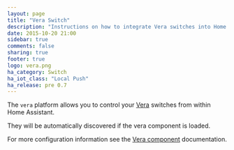 ```yaml
---
layout: page
title: "Vera Switch"
description: "Instructions on how to integrate Vera switches into Home Assistant."
date: 2015-10-20 21:00
sidebar: true
comments: false
sharing: true
footer: true
logo: vera.png
ha_category: Switch
ha_iot_class: "Local Push"
ha_release: pre 0.7
---
```


The `vera` platform allows you to control your [Vera](http://getvera.com/) switches from within Home Assistant.

They will be automatically discovered if the vera component is loaded.

For more configuration information see the [Vera component](/components/vera/) documentation.
